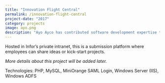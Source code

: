 ```yaml
---
title: "Innovation Flight Central"
permalink: /innovation-flight-central
project-date: "2017"
category: projects
image: ayo.png
description: "Ayo Ayco has contributed software development expertise to UPLB, DOST, Infor, and various government-funded projects such as University of the Philippines’ National Operational Assessment of Hazards and Ateneo’s Cloud-Based Intelligent Total Analysis System."
---
```

Hosted in Infor’s private intranet, this is a submission platform where employees can share ideas or kick-start projects.

*More details about this project will be added later.*

Technologies: PHP, MySQL, MiniOrange SAML Login, Windows Server (IIS), Windows ADFS
